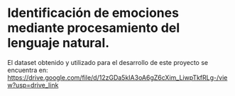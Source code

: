 # Identificación de emociones mediante procesamiento del lenguaje natural.
El dataset obtenido y utilizado para el desarrollo de este proyecto se encuentra en: 
https://drive.google.com/file/d/12zGDa5kIA3oA6gZ6cXim_LiwpTkfRLg-/view?usp=drive_link

